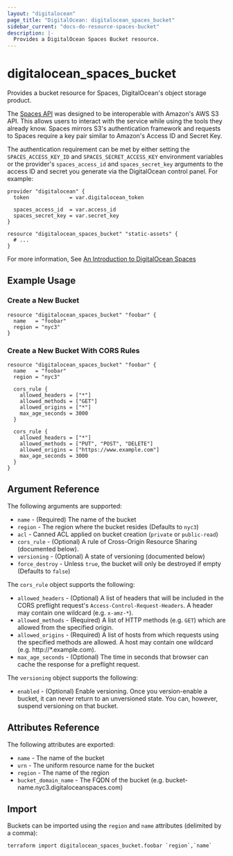 ```yaml
---
layout: "digitalocean"
page_title: "DigitalOcean: digitalocean_spaces_bucket"
sidebar_current: "docs-do-resource-spaces-bucket"
description: |-
  Provides a DigitalOcean Spaces Bucket resource.
---
```


# digitalocean\_spaces\_bucket

Provides a bucket resource for Spaces, DigitalOcean's object storage product.

The [Spaces API](https://developers.digitalocean.com/documentation/spaces/) was
designed to be interoperable with Amazon's AWS S3 API. This allows users to
interact with the service while using the tools they already know. Spaces
mirrors S3's authentication framework and requests to Spaces require a key pair
similar to Amazon's Access ID and Secret Key.

The authentication requirement can be met by either setting the
`SPACES_ACCESS_KEY_ID` and `SPACES_SECRET_ACCESS_KEY` environment variables or
the provider's `spaces_access_id` and `spaces_secret_key` arguments to the
access ID and secret you generate via the DigitalOcean control panel. For
example:

```
provider "digitalocean" {
  token             = var.digitalocean_token

  spaces_access_id  = var.access_id
  spaces_secret_key = var.secret_key
}

resource "digitalocean_spaces_bucket" "static-assets" {
  # ...
}
```

For more information, See [An Introduction to DigitalOcean Spaces](https://www.digitalocean.com/community/tutorials/an-introduction-to-digitalocean-spaces)

## Example Usage

### Create a New Bucket

```hcl
resource "digitalocean_spaces_bucket" "foobar" {
  name   = "foobar"
  region = "nyc3"
}
```

### Create a New Bucket With CORS Rules

```hcl
resource "digitalocean_spaces_bucket" "foobar" {
  name   = "foobar"
  region = "nyc3"

  cors_rule {
    allowed_headers = ["*"]
    allowed_methods = ["GET"]
    allowed_origins = ["*"]
    max_age_seconds = 3000
  }

  cors_rule {
    allowed_headers = ["*"]
    allowed_methods = ["PUT", "POST", "DELETE"]
    allowed_origins = ["https://www.example.com"]
    max_age_seconds = 3000
  }
}
```

## Argument Reference

The following arguments are supported:

* `name` - (Required) The name of the bucket
* `region` - The region where the bucket resides (Defaults to `nyc3`)
* `acl` - Canned ACL applied on bucket creation (`private` or `public-read`)
* `cors_rule` - (Optional) A rule of Cross-Origin Resource Sharing (documented below).
* `versioning` - (Optional) A state of versioning (documented below)
* `force_destroy` - Unless `true`, the bucket will only be destroyed if empty (Defaults to `false`)

The `cors_rule` object supports the following:

* `allowed_headers` - (Optional) A list of headers that will be included in the CORS preflight request's `Access-Control-Request-Headers`. A header may contain one wildcard (e.g. `x-amz-*`).
* `allowed_methods` - (Required) A list of HTTP methods (e.g. `GET`) which are allowed from the specified origin.
* `allowed_origins` - (Required) A list of hosts from which requests using the specified methods are allowed. A host may contain one wildcard (e.g. http://*.example.com).
* `max_age_seconds` - (Optional) The time in seconds that browser can cache the response for a preflight request.

The `versioning` object supports the following:

* `enabled` - (Optional) Enable versioning. Once you version-enable a bucket, it can never return to an unversioned
state. You can, however, suspend versioning on that bucket.

## Attributes Reference

The following attributes are exported:

* `name` - The name of the bucket
* `urn` - The uniform resource name for the bucket
* `region` - The name of the region
* `bucket_domain_name` - The FQDN of the bucket (e.g. bucket-name.nyc3.digitaloceanspaces.com)

## Import

Buckets can be imported using the `region` and `name` attributes (delimited by a comma):

```
terraform import digitalocean_spaces_bucket.foobar `region`,`name`
```
